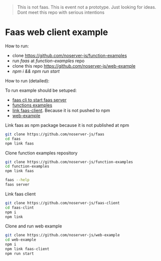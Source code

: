 > This is not faas.
> This is event not a prototype. Just looking for ideas.
> Dont meet this repo with serious intentions

# Faas web client example


How to run:

   - clone https://github.com/noserver-js/function-examples
   - run *faas* at *function-examples* repo
   - clone this repo https://github.com/noserver-js/web-example
   - *npm i && npm run start*


How to run (detailed):

To run example should be setuped:
 - [faas cli to start faas server](https://github.com/noserver-js/faas)
 - [functions examples](https://github.com/noserver-js/function-examples)
 - [link faas-client](https://github.com/noserver-js/faas-client). Because it is not pushed to npm
 - [web-example](https://github.com/noserver-js/web-example)

Link faas as npm package because it is not published at npm
```bash
git clone https://github.com/noserver-js/faas
cd faas
npm link faas
```

Clone function examples repository
```bash
git clone https://github.com/noserver-js/function-examples
cd function-examples
npm link faas

faas --help
faas server
```
Link faas client

```bash
git clone https://github.com/noserver-js/faas-client
cd faas-clint
npm i
npm link
````

Clone and run web example

```bash
git clone https://github.com/noserver-js/web-example
cd web-example
npm i
npm link faas-client
npm run start
```
